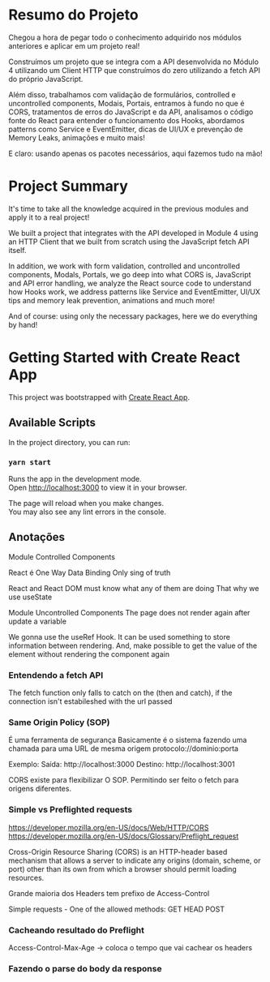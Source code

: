# Resumo do Projeto

Chegou a hora de pegar todo o conhecimento adquirido nos módulos anteriores e aplicar em um projeto real!

Construímos um projeto que se integra com a API desenvolvida no Módulo 4 utilizando um Client HTTP que construímos do zero utilizando a fetch API do próprio JavaScript.

Além disso, trabalhamos com validação de formulários, controlled e uncontrolled components, Modais, Portais, entramos à fundo no que é CORS, tratamentos de erros do JavaScript e da API, analisamos o código fonte do React para entender o funcionamento dos Hooks, abordamos patterns como Service e EventEmitter, dicas de UI/UX e prevenção de Memory Leaks, animações e muito mais!

E claro: usando apenas os pacotes necessários, aqui fazemos tudo na mão!

# Project Summary

It's time to take all the knowledge acquired in the previous modules and apply it to a real project!

We built a project that integrates with the API developed in Module 4 using an HTTP Client that we built from scratch using the JavaScript fetch API itself.

In addition, we work with form validation, controlled and uncontrolled components, Modals, Portals, we go deep into what CORS is, JavaScript and API error handling, we analyze the React source code to understand how Hooks work, we address patterns like Service and EventEmitter, UI/UX tips and memory leak prevention, animations and much more!

And of course: using only the necessary packages, here we do everything by hand!



# Getting Started with Create React App

This project was bootstrapped with [Create React App](https://github.com/facebook/create-react-app).

## Available Scripts

In the project directory, you can run:

### `yarn start`

Runs the app in the development mode.\
Open [http://localhost:3000](http://localhost:3000) to view it in your browser.

The page will reload when you make changes.\
You may also see any lint errors in the console.


## Anotações

Module Controlled Components

React é One Way Data Binding
Only sing of truth


React and React DOM must know what any of them are doing
That why we use useState

Module Uncontrolled Components
The page does not render again after update a variable

We gonna use the useRef Hook. It can be used something to store information between rendering.
And, make possible to get the value of the element without rendering the component again




### Entendendo a fetch API

The fetch function only falls to catch on the (then and catch), if the connection isn't estabileshed with the url passed

### Same Origin Policy (SOP)
É uma ferramenta de segurança
Basicamente é o sistema fazendo uma chamada para uma URL de mesma origem
protocolo://dominio:porta

Exemplo:
Saída: http://localhost:3000
Destino: http://localhost:3001

CORS existe para flexibilizar O SOP. Permitindo ser feito o fetch para origens diferentes.


### Simple vs Preflighted requests
https://developer.mozilla.org/en-US/docs/Web/HTTP/CORS
https://developer.mozilla.org/en-US/docs/Glossary/Preflight_request

Cross-Origin Resource Sharing (CORS) is an HTTP-header based mechanism that allows a server to indicate any origins (domain, scheme, or port) other than its own from which a browser should permit loading resources.

Grande maioria dos Headers tem prefixo de Access-Control

Simple requests - One of the allowed methods:
GET
HEAD
POST

### Cacheando resultado do Preflight
Access-Control-Max-Age -> coloca o tempo que vai cachear os headers


### Fazendo o parse do body da response
